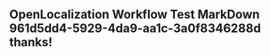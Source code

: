 <properties
ms.topic="hero-topic"
ms.test1="hero-topic"
ms.test2="test"/>

## OpenLocalization Workflow Test MarkDown 961d5dd4-5929-4da9-aa1c-3a0f8346288d thanks!
